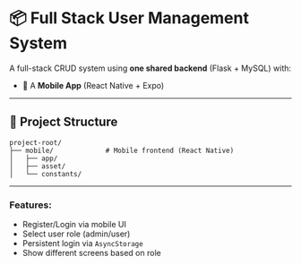 # 📦 Full Stack User Management System

A full-stack CRUD system using **one shared backend** (Flask + MySQL) with:

- 📱 A **Mobile App** (React Native + Expo)

---
  
## 📁 Project Structure

```
project-root/
├── mobile/             # Mobile frontend (React Native)
│   ├── app/
│   ├── asset/
│   └── constants/

```
---
### Features:

- Register/Login via mobile UI
- Select user role (admin/user)
- Persistent login via `AsyncStorage`
- Show different screens based on role
